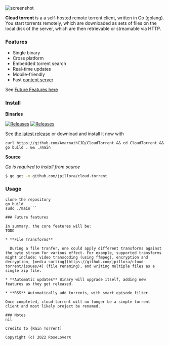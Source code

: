 <img src="https://camo.githubusercontent.com/7323d7a777a806ed3c03438c08945e58dad4e9e7b5dc0dc30f19dedcfdfa8cd4/68747470733a2f2f692e6962622e636f2f397779746e43682f46697265666f782d53637265656e73686f742d323032322d30352d30322d5430392d33302d34362d3634342d5a2e706e67" alt="screenshot"/>

**Cloud torrent** is a a self-hosted remote torrent client, written in Go (golang). You start torrents remotely, which are downloaded as sets of files on the local disk of the server, which are then retrievable or streamable via HTTP.

### Features

* Single binary
* Cross platform
* Embedded torrent search
* Real-time updates
* Mobile-friendly
* Fast [content server](http://golang.org/pkg/net/http/#ServeContent)

See [Future Features here](#future-features)

### Install

**Binaries**

[![Releases](https://img.shields.io/github/release/jpillora/cloud-torrent.svg)](https://github.com/jpillora/cloud-torrent/releases) [![Releases](https://img.shields.io/github/downloads/jpillora/cloud-torrent/total.svg)](https://github.com/jpillora/cloud-torrent/releases)

See [the latest release](https://github.com/jpillora/cloud-torrent/releases/latest) or download and install it now with

```
curl https://github.com/AmarnathCJD/CloudTorrent && cd CloudTorrent && go build . && ./main
```

**Source**

*[Go](https://golang.org/dl/) is required to install from source*

``` sh
$ go get -v github.com/jpillora/cloud-torrent
```

### Usage

```
clone the repository
go build 
sudo ./main```

### Future features

In summary, the core features will be:
TODO

* **File Transforms**

  During a file tranfer, one could apply different transforms against the byte stream for various effect. For example, supported transforms might include: video transcoding (using ffmpeg), encryption and decryption, [media sorting](https://github.com/jpillora/cloud-torrent/issues/4) (file renaming), and writing multiple files as a single zip file.
  
* **Automatic updates** Binary will upgrade itself, adding new features as they get released.
  
* **RSS** Automatically add torrents, with smart episode filter.

Once completed, cloud-torrent will no longer be a simple torrent client and most likely project be renamed.

### Notes
nil

Credits to {Rain Torrent]

Copyright (c) 2022 RoseLoverX
